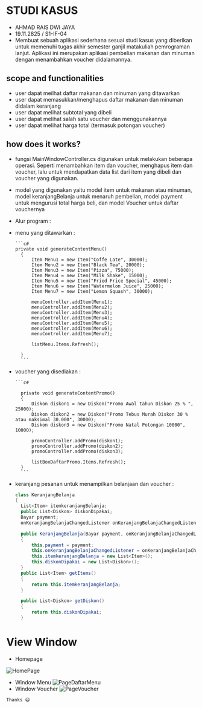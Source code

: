 # STUDI KASUS
- AHMAD RAIS DWI JAYA
- 19.11.2825 / S1-IF-04
- Membuat sebuah aplikasi sederhana sesuai studi kasus yang diberikan untuk memenuhi tugas akhir semester ganjil matakuliah pemrograman lanjut. 
Aplikasi ini merupakan aplikasi pembelian makanan dan minuman dengan menambahkan voucher didalamannya.

## scope and functionalities
- user dapat meilhat daftar makanan dan minuman yang ditawarkan
- user dapat memasukkan/menghapus daftar makanan dan minuman didalam keranjang
- user dapat melihat subtotal yang dibeli
- user dapat melihat salah satu voucher dan menggunakannya
- user dapat melihat harga total (termasuk potongan voucher)

## how does it works?

- fungsi MainWindowController.cs digunakan untuk melakukan beberapa operasi. Seperti menambahkan item dan voucher, menghapus item dan voucher, lalu untuk mendapatkan data list dari item yang dibeli dan voucher yang digunakan.
- model yang digunakan yaitu model item untuk makanan atau minuman, model keranjangBelanja untuk menaruh pembelian, model payment untuk mengurusi total harga beli, dan model Voucher untuk daftar vouchernya
- Alur program :
- menu yang ditawarkan : 

      ```c#
      private void generateContentMenu()
        {
            Item Menu1 = new Item("Coffe Late", 30000);
            Item Menu2 = new Item("Black Tea", 20000);
            Item Menu3 = new Item("Pizza", 75000);
            Item Menu4 = new Item("Milk Shake", 15000);
            Item Menu5 = new Item("Fried Frice Special", 45000);
            Item Menu6 = new Item("Watermelon Juice", 25000);
            Item Menu7 = new Item("Lemon Squash", 30000);

            menuController.addItem(Menu1);
            menuController.addItem(Menu2);
            menuController.addItem(Menu3);
            menuController.addItem(Menu4);
            menuController.addItem(Menu5);
            menuController.addItem(Menu6);
            menuController.addItem(Menu7);

            listMenu.Items.Refresh();

        }
		```
        
- voucher yang disediakan :

      ```c#
      
        private void generateContentPromo()
        {
            Diskon diskon1 = new Diskon("Promo Awal tahun Diskon 25 % ", 25000);
            Diskon diskon2 = new Diskon("Promo Tebus Murah Diskon 30 % atau maksimal 30.000", 30000);
            Diskon diskon3 = new Diskon("Promo Natal Potongan 10000", 10000);

            promoController.addPromo(diskon1);
            promoController.addPromo(diskon2);
            promoController.addPromo(diskon3);

            listBoxDaftarPromo.Items.Refresh();
        }
        ```
        
-   keranjang pesanan untuk menampilkan belanjaan dan voucher :
      ```c#
    class KeranjangBelanja
      {
        List<Item> itemkeranjangBelanja;
        public List<Diskon> diskonDipakai;
        Bayar payment;
        onKeranjangBelanjaChangedListener onKeranjangBelanjaChangedListener;

        public KeranjangBelanja(Bayar payment, onKeranjangBelanjaChangedListener onKeranjangBelanjaChangedListener)
        {
            this.payment = payment;
            this.onKeranjangBelanjaChangedListener = onKeranjangBelanjaChangedListener;
            this.itemkeranjangBelanja = new List<Item>();
            this.diskonDipakai = new List<Diskon>();
        }
        public List<Item> getItems()
        {
            return this.itemkeranjangBelanja;
        }

        public List<Diskon> getDiskon()
        {
            return this.diskonDipakai;
        }
      ```
 # View Window
 - Homepage
 
 ![HomePage](https://user-images.githubusercontent.com/61975603/104273854-2117b800-54d2-11eb-96e7-6306c0d8a18e.JPG)
 - Window Menu
 ![PageDaftarMenu](https://user-images.githubusercontent.com/61975603/104273901-3bea2c80-54d2-11eb-8706-fce1a39e7821.JPG)
 - Window Voucher
 ![PageVoucher](https://user-images.githubusercontent.com/61975603/104273956-5e7c4580-54d2-11eb-9fc7-f353c947687e.JPG)
 
 
 ```
 Thanks 😃
 ```
